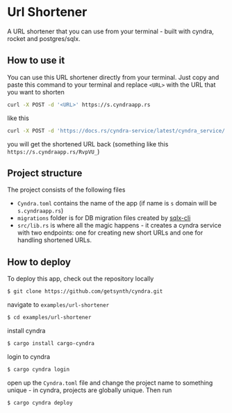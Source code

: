 # Url Shortener

A URL shortener that you can use from your terminal - built with cyndra, rocket and postgres/sqlx.

## How to use it

You can use this URL shortener directly from your terminal. Just copy and paste this command to your terminal and replace `<URL>` with the URL that you want to shorten

```bash
curl -X POST -d '<URL>' https://s.cyndraapp.rs
```

like this

```bash
curl -X POST -d 'https://docs.rs/cyndra-service/latest/cyndra_service/' https://s.cyndraapp.rs
```

you will get the shortened URL back (something like this `https://s.cyndraapp.rs/RvpVU_`)

## Project structure

The project consists of the following files

- `Cyndra.toml` contains the name of the app (if name is `s` domain will be `s.cyndraapp.rs`)
- `migrations` folder is for DB migration files created by [sqlx-cli](https://github.com/launchbadge/sqlx/tree/master/sqlx-cli)
- `src/lib.rs` is where all the magic happens - it creates a cyndra service with two endpoints: one for creating new short URLs and one for handling shortened URLs.

## How to deploy

To deploy this app, check out the repository locally

```bash
$ git clone https://github.com/getsynth/cyndra.git
```

navigate to `examples/url-shortener`

```bash
$ cd examples/url-shortener
```

install cyndra

```bash
$ cargo install cargo-cyndra
```

login to cyndra

```bash
$ cargo cyndra login
```

open up the `Cyndra.toml` file and change the project name to something 
unique - in cyndra, projects are globally unique. Then run

```bash
$ cargo cyndra deploy
```
